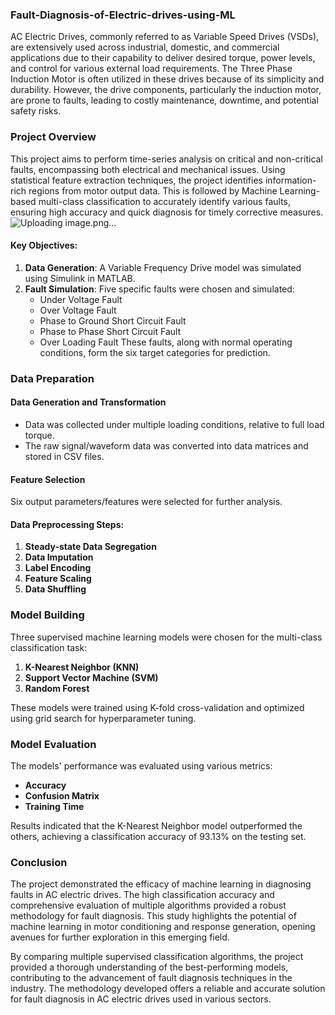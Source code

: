 ### Fault-Diagnosis-of-Electric-drives-using-ML

AC Electric Drives, commonly referred to as Variable Speed Drives (VSDs), are extensively used across industrial, domestic, and commercial applications due to their capability to deliver desired torque, power levels, and control for various external load requirements. The Three Phase Induction Motor is often utilized in these drives because of its simplicity and durability. However, the drive components, particularly the induction motor, are prone to faults, leading to costly maintenance, downtime, and potential safety risks.

### Project Overview

This project aims to perform time-series analysis on critical and non-critical faults, encompassing both electrical and mechanical issues. Using statistical feature extraction techniques, the project identifies information-rich regions from motor output data. This is followed by Machine Learning-based multi-class classification to accurately identify various faults, ensuring high accuracy and quick diagnosis for timely corrective measures.
![Uploading image.png…]()


#### Key Objectives:
1. **Data Generation**: A Variable Frequency Drive model was simulated using Simulink in MATLAB.
2. **Fault Simulation**: Five specific faults were chosen and simulated:
   - Under Voltage Fault
   - Over Voltage Fault
   - Phase to Ground Short Circuit Fault
   - Phase to Phase Short Circuit Fault
   - Over Loading Fault
   These faults, along with normal operating conditions, form the six target categories for prediction.

### Data Preparation

#### Data Generation and Transformation
- Data was collected under multiple loading conditions, relative to full load torque.
- The raw signal/waveform data was converted into data matrices and stored in CSV files.

#### Feature Selection
Six output parameters/features were selected for further analysis.

#### Data Preprocessing Steps:
1. **Steady-state Data Segregation**
2. **Data Imputation**
3. **Label Encoding**
4. **Feature Scaling**
5. **Data Shuffling**

### Model Building

Three supervised machine learning models were chosen for the multi-class classification task:
1. **K-Nearest Neighbor (KNN)**
2. **Support Vector Machine (SVM)**
3. **Random Forest**

These models were trained using K-fold cross-validation and optimized using grid search for hyperparameter tuning.

### Model Evaluation

The models' performance was evaluated using various metrics:
- **Accuracy**
- **Confusion Matrix**
- **Training Time**

Results indicated that the K-Nearest Neighbor model outperformed the others, achieving a classification accuracy of 93.13% on the testing set.

### Conclusion

The project demonstrated the efficacy of machine learning in diagnosing faults in AC electric drives. The high classification accuracy and comprehensive evaluation of multiple algorithms provided a robust methodology for fault diagnosis. This study highlights the potential of machine learning in motor conditioning and response generation, opening avenues for further exploration in this emerging field.

By comparing multiple supervised classification algorithms, the project provided a thorough understanding of the best-performing models, contributing to the advancement of fault diagnosis techniques in the industry. The methodology developed offers a reliable and accurate solution for fault diagnosis in AC electric drives used in various sectors.
